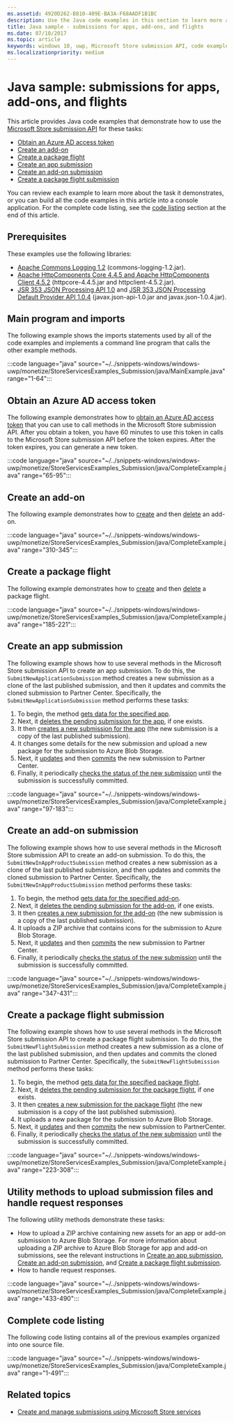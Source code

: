 ```yaml
---
ms.assetid: 4920D262-B810-409E-BA3A-F68AADF1B1BC
description: Use the Java code examples in this section to learn more about using the Microsoft Store submission API.
title: Java sample - submissions for apps, add-ons, and flights
ms.date: 07/10/2017
ms.topic: article
keywords: windows 10, uwp, Microsoft Store submission API, code examples, java
ms.localizationpriority: medium
---
```

# Java sample: submissions for apps, add-ons, and flights

This article provides Java code examples that demonstrate how to use the [Microsoft Store submission API](create-and-manage-submissions-using-windows-store-services.md) for these tasks:

* [Obtain an Azure AD access token](#token)
* [Create an add-on](#create-add-on)
* [Create a package flight](#create-package-flight)
* [Create an app submission](#create-app-submission)
* [Create an add-on submission](#create-add-on-submission)
* [Create a package flight submission](#create-flight-submission)

You can review each example to learn more about the task it demonstrates, or you can build all the code examples in this article into a console application. For the complete code listing, see the [code listing](java-code-examples-for-the-windows-store-submission-api.md#code-listing) section at the end of this article.

## Prerequisites

These examples use the following libraries:

* [Apache Commons Logging 1.2](https://commons.apache.org/proper/commons-logging/)  (commons-logging-1.2.jar).
* [Apache HttpComponents Core 4.4.5 and Apache HttpComponents Client 4.5.2](https://hc.apache.org/) (httpcore-4.4.5.jar and httpclient-4.5.2.jar).
* [JSR 353 JSON Processing API 1.0](https://mvnrepository.com/artifact/javax.json/javax.json-api/1.0) and [JSR 353 JSON Processing Default Provider API 1.0.4](https://mvnrepository.com/artifact/org.glassfish/javax.json/1.0.4) (javax.json-api-1.0.jar and javax.json-1.0.4.jar).

## Main program and imports

The following example shows the imports statements used by all of the code examples and implements a command line program that calls the other example methods.

:::code language="java" source="~/../snippets-windows/windows-uwp/monetize/StoreServicesExamples_Submission/java/MainExample.java" range="1-64":::

<span id="token" />

## Obtain an Azure AD access token

The following example demonstrates how to [obtain an Azure AD access token](create-and-manage-submissions-using-windows-store-services.md#obtain-an-azure-ad-access-token) that you can use to call methods in the Microsoft Store submission API. After you obtain a token, you have 60 minutes to use this token in calls to the Microsoft Store submission API before the token expires. After the token expires, you can generate a new token.

:::code language="java" source="~/../snippets-windows/windows-uwp/monetize/StoreServicesExamples_Submission/java/CompleteExample.java" range="65-95":::

<span id="create-add-on" />

## Create an add-on

The following example demonstrates how to [create](create-an-add-on.md) and then [delete](delete-an-add-on.md) an add-on.

:::code language="java" source="~/../snippets-windows/windows-uwp/monetize/StoreServicesExamples_Submission/java/CompleteExample.java" range="310-345":::

<span id="create-package-flight" />

## Create a package flight

The following example demonstrates how to [create](create-a-flight.md) and then [delete](delete-a-flight.md) a package flight.

:::code language="java" source="~/../snippets-windows/windows-uwp/monetize/StoreServicesExamples_Submission/java/CompleteExample.java" range="185-221":::

<span id="create-app-submission" />

## Create an app submission

The following example shows how to use several methods in the Microsoft Store submission API to create an app submission. To do this, the `SubmitNewApplicationSubmission` method creates a new submission as a clone of the last published submission, and then it updates and commits the cloned submission to Partner Center. Specifically, the `SubmitNewApplicationSubmission` method performs these tasks:

1. To begin, the method [gets data for the specified app](get-an-app.md).
2. Next, it [deletes the pending submission for the app](delete-an-app-submission.md), if one exists.
3. It then [creates a new submission for the app](create-an-app-submission.md) (the new submission is a copy of the last published submission).
4. It changes some details for the new submission and upload a new package for the submission to Azure Blob Storage.
5. Next, it [updates](update-an-app-submission.md) and then [commits](commit-an-app-submission.md) the new submission to Partner Center.
6. Finally, it periodically [checks the status of the new submission](get-status-for-an-app-submission.md) until the submission is successfully committed.

:::code language="java" source="~/../snippets-windows/windows-uwp/monetize/StoreServicesExamples_Submission/java/CompleteExample.java" range="97-183":::

<span id="create-add-on-submission" />

## Create an add-on submission

The following example shows how to use several methods in the Microsoft Store submission API to create an add-on submission. To do this, the `SubmitNewInAppProductSubmission` method creates a new submission as a clone of the last published submission, and then updates and commits the cloned submission to Partner Center. Specifically, the `SubmitNewInAppProductSubmission` method performs these tasks:

1. To begin, the method [gets data for the specified add-on](get-an-add-on.md).
2. Next, it [deletes the pending submission for the add-on](delete-an-add-on-submission.md), if one exists.
3. It then [creates a new submission for the add-on](create-an-add-on-submission.md) (the new submission is a copy of the last published submission).
4. It uploads a ZIP archive that contains icons for the submission to Azure Blob Storage.
5. Next, it [updates](update-an-add-on-submission.md) and then [commits](commit-an-add-on-submission.md) the new submission to Partner Center.
6. Finally, it periodically [checks the status of the new submission](get-status-for-an-add-on-submission.md) until the submission is successfully committed.

:::code language="java" source="~/../snippets-windows/windows-uwp/monetize/StoreServicesExamples_Submission/java/CompleteExample.java" range="347-431":::

<span id="create-flight-submission" />

## Create a package flight submission

The following example shows how to use several methods in the Microsoft Store submission API to create a package flight submission. To do this, the `SubmitNewFlightSubmission` method creates a new submission as a clone of the last published submission, and then updates and commits the cloned submission to Partner Center. Specifically, the `SubmitNewFlightSubmission` method performs these tasks:

1. To begin, the method [gets data for the specified package flight](get-a-flight.md).
2. Next, it [deletes the pending submission for the package flight](delete-a-flight-submission.md), if one exists.
3. It then [creates a new submission for the package flight](create-a-flight-submission.md) (the new submission is a copy of the last published submission).
4. It uploads a new package for the submission to Azure Blob Storage.
5. Next, it [updates](update-a-flight-submission.md) and then [commits](commit-a-flight-submission.md) the new submission to PartnerCenter.
6. Finally, it periodically [checks the status of the new submission](get-status-for-a-flight-submission.md) until the submission is successfully committed.

:::code language="java" source="~/../snippets-windows/windows-uwp/monetize/StoreServicesExamples_Submission/java/CompleteExample.java" range="223-308":::

<span id="utilities" />

## Utility methods to upload submission files and handle request responses

The following utility methods demonstrate these tasks:

* How to upload a ZIP archive containing new assets for an app or add-on submission to Azure Blob Storage. For more information about uploading a ZIP archive to Azure Blob Storage for app and add-on submissions, see the relevant instructions in [Create an app submission](manage-app-submissions.md#create-an-app-submission), [Create an add-on submission](manage-add-on-submissions.md#create-an-add-on-submission), and [Create a package flight submission](manage-flight-submissions.md#create-a-package-flight-submission).
* How to handle request responses.

:::code language="java" source="~/../snippets-windows/windows-uwp/monetize/StoreServicesExamples_Submission/java/CompleteExample.java" range="433-490":::

<span id="code-listing" />

## Complete code listing

The following code listing contains all of the previous examples organized into one source file.

:::code language="java" source="~/../snippets-windows/windows-uwp/monetize/StoreServicesExamples_Submission/java/CompleteExample.java" range="1-491":::

## Related topics

* [Create and manage submissions using Microsoft Store services](create-and-manage-submissions-using-windows-store-services.md)
